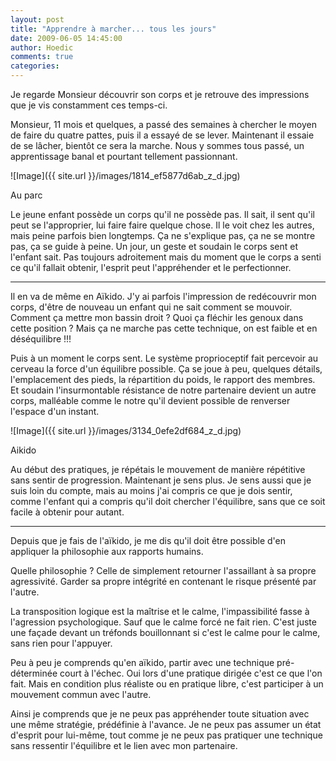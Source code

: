 ```yaml
---
layout: post
title: "Apprendre à marcher... tous les jours"
date: 2009-06-05 14:45:00
author: Hoedic
comments: true
categories: 
---
```



Je regarde Monsieur découvrir son corps et je retrouve des impressions que je vis constamment ces temps-ci.

Monsieur, 11 mois et quelques, a passé des semaines à chercher le moyen de faire du quatre pattes, puis il a essayé de se lever. Maintenant il essaie de se lâcher, bientôt ce sera la marche. Nous y sommes tous passé, un apprentissage banal et pourtant tellement passionnant.

![Image]({{ site.url }}/images/1814_ef5877d6ab_z_d.jpg)
<div class="photoattrib">Au parc</div>



Le jeune enfant possède un corps qu'il ne possède pas. Il sait, il sent qu'il peut se l'approprier, lui faire faire quelque chose. Il le voit chez les autres, mais peine parfois bien longtemps. Ça ne s'explique pas, ça ne se montre pas, ça se guide à peine. Un jour, un geste et soudain le corps sent et l'enfant sait. Pas toujours adroitement mais du moment que le corps a senti ce qu'il fallait obtenir, l'esprit peut l'appréhender et le perfectionner.

***

Il en va de même en Aïkido. J'y ai parfois l'impression de redécouvrir mon corps, d'être de nouveau un enfant qui ne sait comment se mouvoir. Comment ça mettre mon bassin droit ? Quoi ça fléchir les genoux dans cette position ? Mais ça ne marche pas cette technique, on est faible et en déséquilibre !!!

Puis à un moment le corps sent. Le système proprioceptif fait percevoir au cerveau la force d'un équilibre possible. Ça se joue à peu, quelques détails, l'emplacement des pieds, la répartition du poids, le rapport des membres. Et soudain l'insurmontable résistance de notre partenaire devient un autre corps, malléable comme le notre qu'il devient possible de renverser l'espace d'un instant.

![Image]({{ site.url }}/images/3134_0efe2df684_z_d.jpg)
<div class="photoattrib">Aikido</div>


Au début des pratiques, je répétais le mouvement de manière répétitive sans sentir de progression. Maintenant je sens plus. Je sens aussi que je suis loin du compte, mais au moins j'ai compris ce que je dois sentir, comme l'enfant qui a compris qu'il doit chercher l'équilibre, sans que ce soit facile à obtenir pour autant.

***

Depuis que je fais de l'aïkido, je me dis qu'il doit être possible d'en appliquer la philosophie aux rapports humains.

Quelle philosophie ? Celle de simplement retourner l'assaillant à sa propre agressivité. Garder sa propre intégrité en contenant le risque présenté par l'autre.

La transposition logique est la maîtrise et le calme, l'impassibilité fasse à l'agression psychologique. Sauf que le calme forcé ne fait rien. C'est juste une façade devant un tréfonds bouillonnant si c'est le calme pour le calme, sans rien pour l'appuyer.

Peu à peu je comprends qu'en aïkido, partir avec une technique pré-déterminée court à l'échec. Oui lors d'une pratique dirigée c'est ce que l'on fait. Mais en condition plus réaliste ou en pratique libre, c'est participer à un mouvement commun avec l'autre.

Ainsi je comprends que je ne peux pas appréhender toute situation avec une même stratégie, prédéfinie à l'avance. Je ne peux pas assumer un état d'esprit pour lui-même, tout comme je ne peux pas pratiquer une technique sans ressentir l'équilibre et le lien avec mon partenaire.